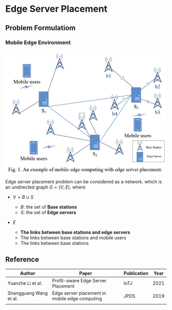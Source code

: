 # Edge Server Placement

## Problem Formulatiom

### Mobile Edge Environment

![](resources/example-mec.png)

Edge server placement problem can be considered as a network. which is an undirected graph $G = (V, E)$, where

- $V = B \cup S$
  - $B$: the set of **Base stations**
  - $S$: the set of **Edge servers**

- $E$
  - **The links between base stations and edge servers**
  - The links between base stations and mobile users
  - The links between base stations

## Reference

| Author                 | Paper                                          | Publication | Year |
| ---------------------- | ---------------------------------------------- | ----------- | ---- |
| Yuanzhe Li et al.      | Profit-aware Edge Server Placement             | IoTJ        | 2021 |
| Shangguang Wang et al. | Edge server placement in mobile edge computing | JPDS        | 2019 |
|                        |                                                |             |      |
